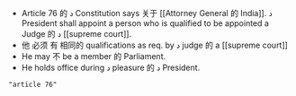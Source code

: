 - Article 76 的 د Constitution says 关于 [[Attorney General 的 India]]. د President shall appoint a person who is qualified to be appointed a Judge 的 د [[supreme court]].
- 他 必须  有  相同的 qualifications as req. by د judge 的 a [[supreme court]]
- He may 不 be a member 的 Parliament.
- He holds office during د pleasure 的 د President.
```query 2021-12-31 01:16
"article 76"
```
